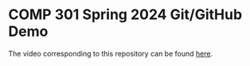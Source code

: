 # COMP 301 Spring 2024 Git/GitHub Demo

The video corresponding to this repository can be found [here](https://youtu.be/F4x5KHq8VJ0).

